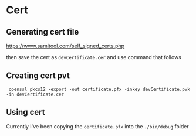 # Cert

## Generating cert file
https://www.samltool.com/self_signed_certs.php

then save the cert as `devCertificate.cer` and use command that follows

## Creating cert pvt

```
 openssl pkcs12 -export -out certificate.pfx -inkey devCertificate.pvk -in devCertificate.cer
```

## Using cert
Currently I've been copying the `certificate.pfx` into the `./bin/debug` folder